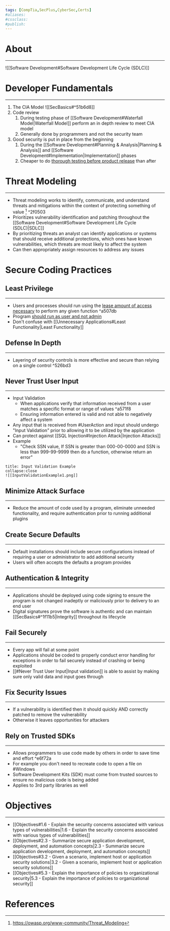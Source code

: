 ```yaml
---
tags: [CompTia,SecPlus,CyberSec,Certs]
#aliases:
#cssclass:
#publish:
---
```


# About
---
![[Software Development#Software Development Life Cycle (SDLC)]]

# Developer Fundamentals
---
1. The CIA Model ![[SecBasics#^51b6d8]]
2. Code review
	1. During testing phase of [[Software Development#Waterfall Model|Waterfall Model]] perform an in depth review to meet CIA model
	2. Generally done by programmers and not the security team
3. Good security is put in place from the beginning
	1. During the [[Software Development#Planning & Analysis|Planning & Analysis]] and [[Software Development#Implementation|Implementation]] phases
	2. Cheaper to do <u>thorough testing before product release</u> than after

# Threat Modeling
---
- Threat modeling works to identify, communicate, and understand threats and mitigations within the context of protecting something of value [^1] ^2f0503
- Prioritizes vulnerability identification and patching throughout the [[Software Development#Software Development Life Cycle (SDLC)|SDLC]]
- By prioritizing threats an analyst can identify applications or systems that should receive additional protections, which ones have known vulnerabilities, which threats are most likely to affect the system
- Can then appropriately assign resources to address any issues

# Secure Coding Practices

## Least Privilege
---
- Users and processes should run using the <u>lease amount of access necessary</u> to perform any given function ^a507db
- Program <u>should run as user and not admin</u>
- Don't confuse with [[Unnecessary Applications#Least Functionality|Least Functionality]]

## Defense In Depth
---
- Layering of security controls is more effective and secure than relying on a single control ^526bd3

## Never Trust User Input
---
- Input Validation
	- When applications verify that information received from a user matches a specific format or range of values ^a571f8
	- Ensuring information entered is valid and not able to negatively affect a system
- Any input that is received from #UserAction and input should undergo "Input Validation" prior to allowing it to be utilized by the application
- Can protect against [[SQL Injection#Injection Attack|Injection Attacks]]
- Example
	- "Check SSN value, If SSN is greater than 000-00-0000 and SSN is less than 999-99-9999 then do a function, otherwise return an error"

```ad-example
title: Input Validation Example
collapse:close
![[InputValidationExample1.png]]
```

## Minimize Attack Surface
---
- Reduce the amount of code used by a program, eliminate unneeded functionality, and require authentication prior to running additional plugins

## Create Secure Defaults
---
- Default installations should include secure configurations instead of requiring a user or administrator to add additional security
- Users will often accepts the defaults a program provides

## Authentication & Integrity
---
- Applications should be deployed using code signing to ensure the program is not changed inadeptly or maliciously prior to delivery to an end user
- Digital signatures prove the software is authentic and can maintain [[SecBasics#^1f11b5|Integrity]] throughout its lifecycle

## Fail Securely
---
- Every app will fail at some point
- Applications should be coded to properly conduct error handling for exceptions in order to fail securely instead of crashing or being exploited
- [[#Never Trust User Input|Input validation]] is able to assist by making sure only valid data and input goes through

## Fix Security Issues
---
 - If a vulnerability is identified then it should quickly AND correctly patched to remove the vulnerability
 - Otherwise it leaves opportunities for attackers

## Rely on Trusted SDKs
---
- Allows programmers to use code made by others in order to save time and effort ^e6f72a
- For example you don't need to recreate code to open a file on #Windows
- Software Development Kits (SDK) must come from trusted sources to ensure no malicious code is being added
- Applies to 3rd party libraries as well

# Objectives
---
- [[Objectives#1.6 - Explain the security concerns associated with various types of vulnerabilities|1.6 - Explain the security concerns associated with various types of vulnerabilities]]
- [[Objectives#2.3 - Summarize secure application development, deployment, and automation concepts|2.3 - Summarize secure application development, deployment, and automation concepts]]
- [[Objectives#3.2 - Given a scenario, implement host or application security solutions|3.2 - Given a scenario, implement host or application security solutions]]
- [[Objectives#5.3 - Explain the importance of policies to organizational security|5.3 - Explain the importance of policies to organizational security]]

# References

[^1]: https://owasp.org/www-community/Threat_Modeling